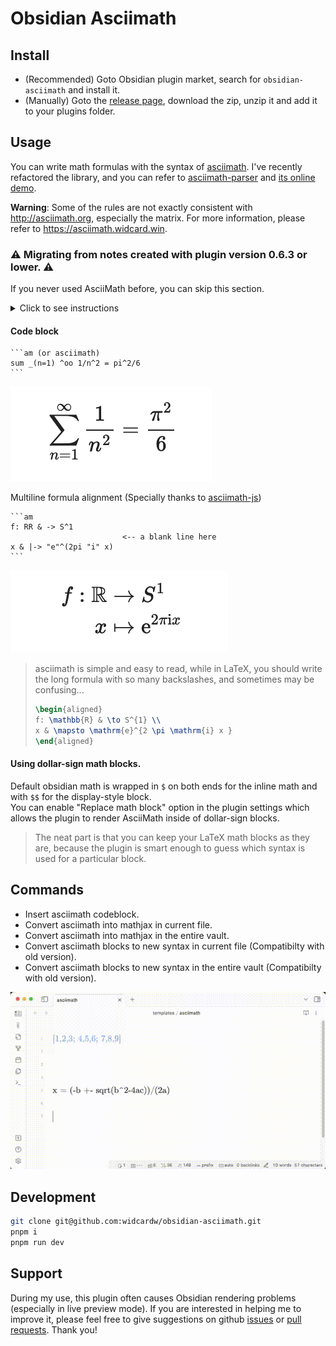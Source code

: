 # Obsidian Asciimath

## Install

- (Recommended) Goto Obsidian plugin market, search for `obsidian-asciimath` and install it.
- (Manually) Goto the [release page](https://github.com/widcardw/obsidian-asciimath/releases), download the zip, unzip it and add it to your plugins folder.

## Usage

You can write math formulas with the syntax of [asciimath](http://asciimath.org).
I've recently refactored the library, and you can refer to [asciimath-parser](https://github.com/widcardw/asciimath-parser) and [its online demo](https://asciimath.widcard.win).

**Warning**: Some of the rules are not exactly consistent with http://asciimath.org, especially the matrix. For more information, please refer to https://asciimath.widcard.win.


### ⚠️ Migrating from notes created with plugin version 0.6.3 or lower. ⚠️
If you never used AsciiMath before, you can skip this section.
<details>
<summary>Click to see instructions</summary>

In previous versions of the plugin users had to use this special syntax for inline math. This feature is deprecated and will be removed in the future.
> Note: default code blocks with three backticks will be supported as usual.

New syntax integrates with default Obsidian [math blocks](https://help.obsidian.md/Editing+and+formatting/Advanced+formatting+syntax#Math) (dollar-sign blocks), which fully compatible when using both LaTeX and AsciiMath.

From now on, you should create inline blocks like this:
```diff
++ $<my_ascii_math>$
instead of
-- `$ <my_ascii_math> $`
```

To prepare your notes for the newer version of the plugin, you must convert your old AsciiMath notes to new syntax. This can be easily done with plugin commands:
- Hit `Ctrl + P` to open up command pallet.
- Search for "Update old AsciiMath". Choose one of the two available commands by the "obsidian-asciimath" plugin.
- Confirm the changes.
- You're good to go!
</details>


#### Code block

~~~text
```am (or asciimath)
sum _(n=1) ^oo 1/n^2 = pi^2/6
```
~~~

![](screenshots/codeblock.png)

Multiline formula alignment (Specially thanks to [asciimath-js](https://github.com/zmx0142857/asciimathml))

~~~text
```am
f: RR & -> S^1
                         <-- a blank line here
x & |-> "e"^(2pi "i" x)
```
~~~

![](screenshots/multiline.png)

> asciimath is simple and easy to read, while in LaTeX, you should write the long formula with so many backslashes, and sometimes may be confusing...
>
> ```tex
> \begin{aligned}
> f: \mathbb{R} & \to S^{1} \\
> x & \mapsto \mathrm{e}^{2 \pi \mathrm{i} x }
> \end{aligned}
> ```

#### Using dollar-sign math blocks.
Default obsidian math is wrapped in `$` on both ends for the inline math and with `$$` for the display-style block.  
You can enable "Replace math block" option in the plugin settings which allows the plugin to render AsciiMath inside of dollar-sign blocks.
> The neat part is that you can keep your LaTeX math blocks as they are, because the plugin is smart enough to guess which syntax is used for a particular block.


## Commands

- Insert asciimath codeblock.
- Convert asciimath into mathjax in current file.
- Convert asciimath into mathjax in the entire vault.
- Convert asciimath blocks to new syntax in current file (Compatibilty with old version).
- Convert asciimath blocks to new syntax in the entire vault (Compatibilty with old version).

![](screenshots/out.gif)

## Development

```sh
git clone git@github.com:widcardw/obsidian-asciimath.git
pnpm i
pnpm run dev
```

## Support

During my use, this plugin often causes Obsidian rendering problems (especially in live preview mode). If you are interested in helping me to improve it, please feel free to give suggestions on github [issues](https://github.com/widcardw/obsidian-asciimath/issues) or [pull requests](https://github.com/widcardw/obsidian-asciimath/pulls). Thank you!
